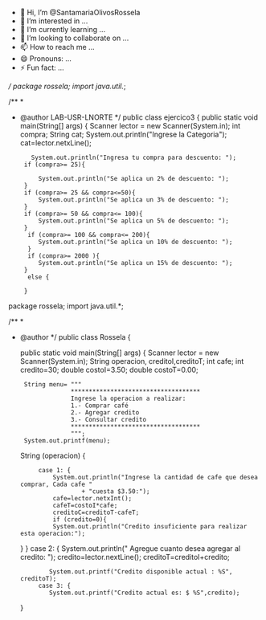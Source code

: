 - 👋 Hi, I’m @SantamariaOlivosRossela
- 👀 I’m interested in ...
- 🌱 I’m currently learning ...
- 💞️ I’m looking to collaborate on ...
- 📫 How to reach me ...
- 😄 Pronouns: ...
- ⚡ Fun fact: ...

<!---
SantamariaOlivosRossela/SantamariaOlivosRossela is a ✨ special ✨ repository because its `README.md` (this file) appears on your GitHub profile.
You can click the Preview link to take a look at your changes.
--->


 */
package rossela;
import java.util.*;

/**
 *
 * @author LAB-USR-LNORTE
 */
public class ejercico3 {
      public static void main(String[] args) {
        Scanner lector = new Scanner(System.in);
        int compra;
        String cat;
          System.out.println("Ingrese la Categoria");
          cat=lector.netxLine();
                
          System.out.println("Ingresa tu compra para descuento: ");
        if (compra>= 25){
            
            System.out.println("Se aplica un 2% de descuento: ");
        }
        if (compra>= 25 && compra<=50){
            System.out.println("Se aplica un 3% de descuento: ");
        }
        if (compra>= 50 && compra<= 100){
            System.out.println("Se aplica un 5% de descuento: ");
        }
         if (compra>= 100 && compra<= 200){
            System.out.println("Se aplica un 10% de descuento: ");
         }
         if (compra>= 2000 ){
            System.out.println("Se aplica un 15% de descuento: ");
        }
         else {
             
        }

package rossela;
import java.util.*;

/**
 *
 * @author 
 */
public class Rossela {

    public static void main(String[] args) {
       Scanner lector = new Scanner(System.in);
       String operacion, creditoI,creditoT;
       int cafe;
       int credito=30;
       double costoI=3.50;
       double costoT=0.00;
       
        String menu= """
                     ************************************
                     Ingrese la operacion a realizar:
                     1.- Comprar café
                     2.- Agregar credito
                     3.- Consultar credito
                     ************************************                
                     """;
        System.out.printf(menu);
        
     String (operacion) {
    
            case 1: {
                System.out.println("Ingrese la cantidad de cafe que desea comprar, Cada cafe "
                        + "cuesta $3.50:");
                cafe=lector.netxInt();
                cafeT=costoI*cafe;
                creditoC=creditoT-cafeT;
                if (credito=0){
                System.out.println("Credito insuficiente para realizar esta operacion:");
    }
    }
            case 2: {
                System.out.println(" Agregue cuanto desea agregar al credito: ");
                credito=lector.nextLine();
                creditoT=creditoI+credito;
                
               System.out.printf("Credito disponible actual : %S", creditoT);
            case 3: {
               System.out.printf("Credito actual es: $ %S",credito);
               
 
           
               
    }   



      
